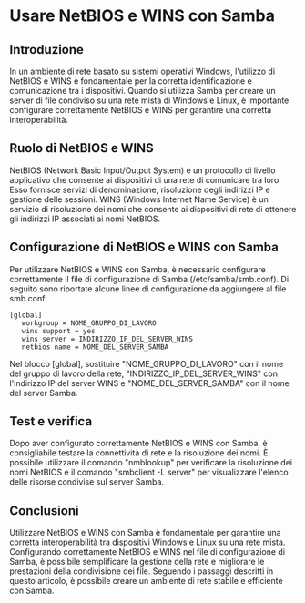 # Usare NetBIOS e WINS con Samba

## Introduzione
In un ambiente di rete basato su sistemi operativi Windows, l'utilizzo di NetBIOS e WINS è fondamentale per la corretta identificazione e comunicazione tra i dispositivi. Quando si utilizza Samba per creare un server di file condiviso su una rete mista di Windows e Linux, è importante configurare correttamente NetBIOS e WINS per garantire una corretta interoperabilità.

## Ruolo di NetBIOS e WINS
NetBIOS (Network Basic Input/Output System) è un protocollo di livello applicativo che consente ai dispositivi di una rete di comunicare tra loro. Esso fornisce servizi di denominazione, risoluzione degli indirizzi IP e gestione delle sessioni. WINS (Windows Internet Name Service) è un servizio di risoluzione dei nomi che consente ai dispositivi di rete di ottenere gli indirizzi IP associati ai nomi NetBIOS.

## Configurazione di NetBIOS e WINS con Samba
Per utilizzare NetBIOS e WINS con Samba, è necessario configurare correttamente il file di configurazione di Samba (/etc/samba/smb.conf). Di seguito sono riportate alcune linee di configurazione da aggiungere al file smb.conf:

```
[global]
   workgroup = NOME_GRUPPO_DI_LAVORO
   wins support = yes
   wins server = INDIRIZZO_IP_DEL_SERVER_WINS
   netbios name = NOME_DEL_SERVER_SAMBA
```

Nel blocco [global], sostituire "NOME_GRUPPO_DI_LAVORO" con il nome del gruppo di lavoro della rete, "INDIRIZZO_IP_DEL_SERVER_WINS" con l'indirizzo IP del server WINS e "NOME_DEL_SERVER_SAMBA" con il nome del server Samba.

## Test e verifica
Dopo aver configurato correttamente NetBIOS e WINS con Samba, è consigliabile testare la connettività di rete e la risoluzione dei nomi. È possibile utilizzare il comando "nmblookup" per verificare la risoluzione dei nomi NetBIOS e il comando "smbclient -L server" per visualizzare l'elenco delle risorse condivise sul server Samba.

## Conclusioni
Utilizzare NetBIOS e WINS con Samba è fondamentale per garantire una corretta interoperabilità tra dispositivi Windows e Linux su una rete mista. Configurando correttamente NetBIOS e WINS nel file di configurazione di Samba, è possibile semplificare la gestione della rete e migliorare le prestazioni della condivisione dei file. Seguendo i passaggi descritti in questo articolo, è possibile creare un ambiente di rete stabile e efficiente con Samba.